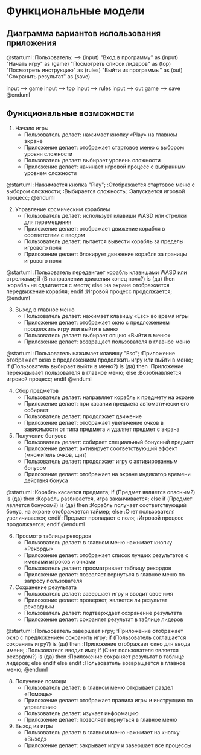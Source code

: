 # Функциональные модели
## Диаграмма вариантов использования приложения
@startuml
:Пользователь: --> (input)
"Вход в программу" as (input)
"Начать игру" as (game)
"Посмотреть список лидеров" as (top)
"Посмотреть инструкцию" as (rules)
"Выйти из программы" as (out)
"Сохранить результат" as (save)

input --> game
input --> top
input --> rules
input --> out
game --> save
@enduml
## Функциональные возможности
1. Начало игры
    * Пользователь делает: нажимает кнопку «Play» на главном экране
    * Приложение делает: отображает стартовое меню с выбором уровня сложности
    * Пользователь делает: выбирает уровень сложности
    * Приложение делает: начинает игровой процесс с выбранным уровнем сложности

@startuml
:Нажимается кнопка "Play";
:Отображается стартовое меню с выбором сложности;
:Выбирается сложность;
:Запускается игровой процесс;
@enduml

2. Управление космическим кораблем
    * Пользователь делает: использует клавиши WASD или стрелки для перемещения
    * Приложение делает: отображает движение корабля в соответствии с вводом
    * Пользователь делает: пытается вывести корабль за пределы игрового поля
    * Приложение делает: блокирует движение корабля за границы игрового поля

@startuml
:Пользователь передвигает корабль клавишами WASD или стрелками;
if (В направлении движения конец поля?) is (да) then
  :корабль не сдвигается с места;
else
  :на экране отображается передвижение корабля;
endif
:Игровой процесс продолжается;
@enduml


3. Выход в главное меню
    * Пользователь делает: нажимает клавишу «Esc» во время игры
    * Приложение делает: отображает окно с предложением продолжить игру или выйти в меню
    * Пользователь делает: выбирает опцию «Выйти в меню»
    * Приложение делает: возвращает пользователя в главное меню

@startuml
:Пользователь нажимает клавишу "Esc";
:Приложение отображает окно с предложением продолжить игру или выйти в меню;
if (Пользователь выбирает выйти в меню?) is (да) then
  :Приложение перекидывает пользователя в главное меню;
else
  :Возобнавляется игровой процесс;
endif
@enduml


4. Сбор предметов
    * Пользователь делает: направляет корабль к предмету на экране
    * Приложение делает: при касании предмета автоматически его собирает
    * Пользователь делает: продолжает движение
    * Приложение делает: отображает увеличение очков в зависимости от типа предмета и удаляет предмет с экрана
5. Получение бонусов
    * Пользователь делает: собирает специальный бонусный предмет
    * Приложение делает: активирует соответствующий эффект (множитель очков, щит)
    * Пользователь делает: продолжает игру с активированным бонусом
    * Приложение делает: отображает на экране индикатор времени действия бонуса

@startuml
:Корабль касается предмета;
if (Предмет является опасным?) is (да) then
  :Корабль разбивается, игра заканчивается;
else
  if (Предмет является бонусом?) is (да) then
    :Корабль получает соответствующий бонус, на экране отображается таймер;
  else
    :Счет пользователя увеличивается;
  endif
  :Предмет пропадает с поля;
  :Игровой процесс продолжается;
endif
@enduml

6. Просмотр таблицы рекордов
    * Пользователь делает: в главном меню нажимает кнопку «Рекорды»
    * Приложение делает: отображает список лучших результатов с именами игроков и очками
    * Пользователь делает: просматривает таблицу рекордов
    * Приложение делает: позволяет вернуться в главное меню по запросу пользователя
7. Сохранение результата
    * Пользователь делает: завершает игру и вводит свое имя
    * Приложение делает: проверяет, является ли результат рекордным
    * Пользователь делает: подтверждает сохранение результата
    * Приложение делает: сохраняет результат в таблице лидеров

@startuml
:Пользователь завершает игру;
:Приложение отображает окно с предложением сохранить игру;
if (Пользователь соглашается сохранить игру?) is (да) then
  :Приложение отображает окно для ввода имени;
  :Пользователя вводит имя;
  if (Счет пользователя является рекордом?) is (да) then
    :Приложение сохраняет результат в таблице лидеров;
  else
  endif
else
endif
  :Пользователь возвращается в главное меню;
@enduml


8. Получение помощи
    * Пользователь делает: в главном меню открывает раздел «Помощь»
    * Приложение делает: отображает правила игры и инструкцию по управлению
    * Пользователь делает: изучает информацию
    * Приложение делает: позволяет вернуться в главное меню
9. Выход из игры
    * Пользователь делает: в главном меню нажимает на кнопку «Выход»
    * Приложение делает: закрывает игру и завершает все процессы
